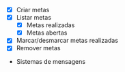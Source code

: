 -  [x] Criar metas
-  [x] Listar metas
    -  [x] Metas realizadas
    -  [x] Metas abertas
-  [x] Marcar/desmarcar metas realizadas
- [x] Remover metas
- Sistemas de mensagens